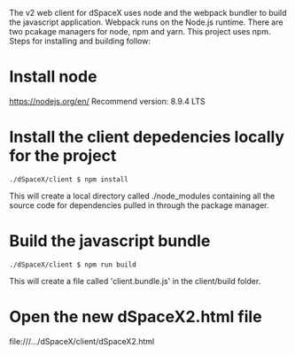 The v2 web client for dSpaceX uses node and the webpack bundler to build the javascript application. Webpack runs on the Node.js runtime. There are two pcakage managers for node, npm and yarn. This project uses npm. Steps for installing and building follow:

# Install node
https://nodejs.org/en/
Recommend version: 8.9.4 LTS

# Install the client depedencies locally for the project
    ./dSpaceX/client $ npm install

This will create a local directory called ./node_modules containing all the source code for dependencies pulled in through the package manager.


# Build the javascript bundle
    ./dSpaceX/client $ npm run build

This will create a file called 'client.bundle.js' in the client/build folder.

# Open the new dSpaceX2.html file
file:///.../dSpaceX/client/dSpaceX2.html


